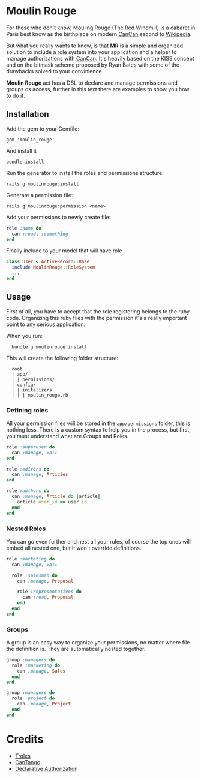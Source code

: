 Moulin Rouge
============

For those who don't know, Mouling Rouge (The Red Windmill) is a cabaret in Paris best know as the birthplace on modern [CanCan](https://github.com/ryanb/cancan) second to [Wikipedia](http://en.wikipedia.org/wiki/Moulin_Rouge).

But what you really wants to know, is that **MR** is a simple and organized solution to include a role system into your application and a helper to manage authorizations with [CanCan](https://github.com/ryanb/cancan). It's heavily based on the KISS concept and on the bitmask scheme proposed by Ryan Bates with some of the drawbacks solved to your convinience.

**Moulin Rouge** act has a DSL to declare and manage permissions and groups os access, further in this text there are examples to show you how to do it.

Installation
------------

Add the gem to your Gemfile:

    gem 'moulin_rouge'
  
And install it

    bundle install

Run the generator to install the roles and permissions structure:

    rails g moulinrouge:install
  
Generate a permission file:

    rails g moulinrouge:permission <name>
    
Add your permissions to newly create file:
  
```ruby
role :name do
  can :read, :something
end
```
  
Finally include to your model that will have role

```ruby
class User < ActiveRecord::Base
  include MoulinRouge::RoleSystem
  ...
end
```

Usage
-----

First of all, you have to accept that the role registering belongs to the ruby code. Organizing this ruby files with the permission it's a really important point to any serious application.

When you run:

      bundle g moulinrouge:install
    
This will create the following folder structure:

      root
      | app/
      | | permissions/
      | config/
      | | initalizers
      | | | moulin_rouge.rb
    
### Defining roles ###
    
All your permission files will be stored in the `app/permissions` folder, this is nothing less. There is a custom syntax to help you in the process, but first, you must understand what are Groups and Roles.
  
```ruby
role :superuser do
  can :manage, :all
end

role :editors do
  can :manage, Articles
end

role :authors do
  can :manage, Article do |article|
    article.user_id == user.id
  end
end
```
  
### Nested Roles ###

You can go even further and nest all your rules, of course the top ones will embed all nested one, but it won't override definitions.
  
```ruby
role :marketing do
  can :manage, :all

  role :salesman do
    can :manage, Proposal

    role :representatives do
      can :read, Proposal
    end
  end
end
```
  
### Groups ###
  
A group is an easy way to organize your permissions, no matter where file the definition is. They are automatically nested together.

```ruby
group :managers do
  role :marketing do
    can :manage, Sales
  end
end

group :managers do
  role :project do
    can :manage, Project
  end
end
```
  
Credits
=======

*   [Troles](https://github.com/kristianmandrup/trole)
*   [CanTango](https://github.com/kristianmandrup/cantango)
*   [Declarative Authorization](https://github.com/stffn/declarative_authorization)
